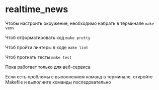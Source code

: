 # realtime_news


Чтобы настроить окружение, необходимо набрать в терминале
`make venv`

Чтоб отформатировать код `make pretty`

Чтоб пройти линтеры в коде `make lint`

Чтоб прогнать тесты `make test`

Пока работает только для веб-сервиса

Если есть проблемы с выполнением команд в терминале, откройте Makefile и выполните команды последовательно 